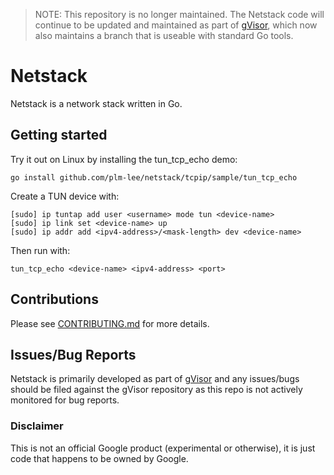 > NOTE: This repository is no longer maintained. The Netstack code will continue
> to be updated and maintained as part of
> [gVisor](http://www.github.com/google/gvisor/tree/go), which now also
> maintains a branch that is useable with standard Go tools.

# Netstack

Netstack is a network stack written in Go.

## Getting started

Try it out on Linux by installing the tun_tcp_echo demo:

```
go install github.com/plm-lee/netstack/tcpip/sample/tun_tcp_echo
```

Create a TUN device with:

```
[sudo] ip tuntap add user <username> mode tun <device-name>
[sudo] ip link set <device-name> up
[sudo] ip addr add <ipv4-address>/<mask-length> dev <device-name>
```

Then run with:

```
tun_tcp_echo <device-name> <ipv4-address> <port>
```

## Contributions

Please see [CONTRIBUTING.md](CONTRIBUTING.md) for more details.

## Issues/Bug Reports

Netstack is primarily developed as part of
[gVisor](http://www.github.com/google/gvisor) and any issues/bugs should be
filed against the gVisor repository as this repo is not actively monitored for
bug reports.

### Disclaimer

This is not an official Google product (experimental or otherwise), it is just
code that happens to be owned by Google.
